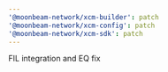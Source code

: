 ```yaml
---
'@moonbeam-network/xcm-builder': patch
'@moonbeam-network/xcm-config': patch
'@moonbeam-network/xcm-sdk': patch
---
```


FIL integration and EQ fix
